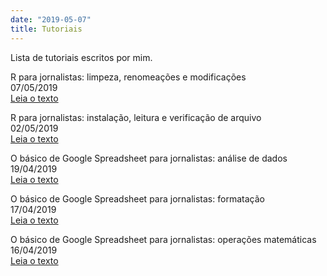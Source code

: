 ```yaml
---
date: "2019-05-07"
title: Tutoriais
---
```

Lista de tutoriais escritos por mim.     

R para jornalistas: limpeza, renomeações e modificações     
07/05/2019     
[Leia o texto](https://www.gabrielacaesar.com/2019/05/07/fun%C3%A7%C3%B5es-b%C3%A1sicas-do-r-para-jornalistas-2/)     

R para jornalistas: instalação, leitura e verificação de arquivo     
02/05/2019     
[Leia o texto](https://www.gabrielacaesar.com/2019/05/02/fun%C3%A7%C3%B5es-b%C3%A1sicas-do-r-para-jornalistas-1/)     
     
O básico de Google Spreadsheet para jornalistas: análise de dados     
19/04/2019     
[Leia o texto](https://www.gabrielacaesar.com/2019/04/19/o-b%C3%A1sico-de-google-spreadsheet-para-jornalistas-an%C3%A1lise-de-dados/)     

O básico de Google Spreadsheet para jornalistas: formatação     
17/04/2019     
[Leia o texto](https://www.gabrielacaesar.com/2019/04/17/o-b%C3%A1sico-de-google-spreadsheet-para-jornalistas-formata%C3%A7%C3%A3o/)     

O básico de Google Spreadsheet para jornalistas: operações matemáticas     
16/04/2019     
[Leia o texto](https://www.gabrielacaesar.com/2019/04/16/o-b%C3%A1sico-de-google-spreadsheet-para-jornalistas-opera%C3%A7%C3%B5es-matem%C3%A1ticas/)     
